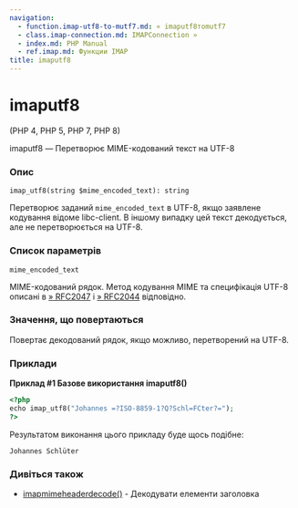 ```yaml
---
navigation:
  - function.imap-utf8-to-mutf7.md: « imaputf8тоmutf7
  - class.imap-connection.md: IMAPConnection »
  - index.md: PHP Manual
  - ref.imap.md: Функции IMAP
title: imaputf8
---
```

# imaputf8

(PHP 4, PHP 5, PHP 7, PHP 8)

imaputf8 — Перетворює MIME-кодований текст на UTF-8

### Опис

```methodsynopsis
imap_utf8(string $mime_encoded_text): string
```

Перетворює заданий `mime_encoded_text` в UTF-8, якщо заявлене кодування відоме libc-client. В іншому випадку цей текст декодується, але не перетворюється на UTF-8.

### Список параметрів

`mime_encoded_text`

MIME-кодований рядок. Метод кодування MIME та специфікація UTF-8 описані в [» RFC2047](http://www.faqs.org/rfcs/rfc2047) і [» RFC2044](http://www.faqs.org/rfcs/rfc2044) відповідно.

### Значення, що повертаються

Повертає декодований рядок, якщо можливо, перетворений на UTF-8.

### Приклади

**Приклад #1 Базове використання **imaputf8()****

```php
<?php
echo imap_utf8("Johannes =?ISO-8859-1?Q?Schl=FCter?=");
?>
```

Результатом виконання цього прикладу буде щось подібне:

```
Johannes Schlüter
```

### Дивіться також

-   [imapmimeheaderdecode()](function.imap-mime-header-decode.md) - Декодувати елементи заголовка
